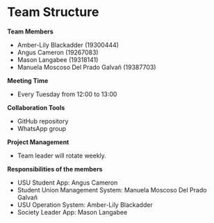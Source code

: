 # Team Structure

**Team Members**
- Amber-Lily Blackadder (19300444)
- Angus Cameron (19267083)
- Mason Langabee (19318141)
- Manuela Moscoso Del Prado Galvañ (19387703)

**Meeting Time**
- Every Tuesday from 12:00 to 13:00

**Collaboration Tools**
- GitHub repository 
- WhatsApp group 

**Project Management**
- Team leader will rotate weekly.
  
**Responsibilities of the members**
- USU Student App: Angus Cameron
- Student Union Management System: Manuela Moscoso Del Prado Galvañ
- USU Operation System: Amber-Lily Blackadder
- Society Leader App: Mason Langabee
